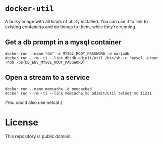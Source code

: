 # `docker-util`

A bulky image with all kinds of utility installed. You can use it to link to
existing containers and do things to them, while they're running.

## Get a db prompt in a mysql container
~~~
docker run --name "db" -e MYSQL_ROOT_PASSWORD -d mariadb
docker run --rm -ti --link db:db adimit/util /bin/sh -c 'mysql -uroot -hdb -p${DB_ENV_MYSQL_ROOT_PASSWORD}'
~~~

## Open a stream to a service
~~~
docker run --name memcache -d memcached
docker run --rm -ti --link memcache:mc adimit/util telnet mc 11211
~~~

(You could also use netcat.)

# License

This repository is public domain.